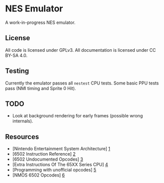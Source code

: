 # NES Emulator

A work-in-progress NES emulator.

## License

All code is licensed under GPLv3. All documentation is licensed under CC BY-SA
4.0.

## Testing

Currently the emulator passes all `nestest` CPU tests. Some basic PPU tests
pass (NMI timing and Sprite 0 Hit).

## TODO

- Look at background rendering for early frames (possible wrong internals).

## Resources

- [Nintendo Entertainment System Architecture] [1]
- [6502 Instruction Reference] [2]
- [6502 Undocumented Opcodes] [3]
- [Extra Instructions Of The 65XX Series CPU] [4]
- [Programming with unofficial opcodes] [5]
- [NMOS 6502 Opcodes] [6]

[1]: http://fms.komkon.org/EMUL8/NES.html
     "Nintendo Entertainment System Architecture"
[2]: http://obelisk.me.uk/6502/reference.html
     "6502 Instruction Reference"
[3]: http://www.ataripreservation.org/websites/freddy.offenga/illopc31.txt
     "6502 Undocumented Opcodes"
[4]: http://www.ffd2.com/fridge/docs/6502-NMOS.extra.opcodes
     "Extra Instructions Of The 65XX Series CPU"
[5]: http://wiki.nesdev.com/w/index.php/Programming_with_unofficial_opcodes
     "Programming with unofficial opcodes"
[6]: http://www.6502.org/tutorials/6502opcodes.html
     "NMOS 6502 Opcodes"
